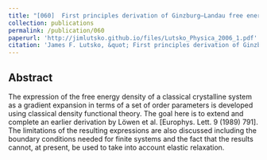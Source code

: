 ```yaml
---
title: "[060]  First principles derivation of Ginzburg–Landau free energy models for crystalline systems"
collection: publications
permalink: /publication/060
paperurl: 'http://jimlutsko.github.io/files/Lutsko_Physica_2006_1.pdf'
citation: 'James F. Lutsko, &quot; First principles derivation of Ginzburg–Landau free energy models for crystalline systems&quot;, <i>Physica A</i>, <strong>366</strong>, 229 (2006)'
---
```

Abstract
---
The expression of the free energy density of a classical crystalline system as a gradient expansion in terms of a set of order parameters is developed using classical density functional theory. The goal here is to extend and complete an earlier derivation by Löwen et al. [Europhys. Lett. 9 (1989) 791]. The limitations of the resulting expressions are also discussed including the boundary conditions needed for finite systems and the fact that the results cannot, at present, be used to take into account elastic relaxation.
